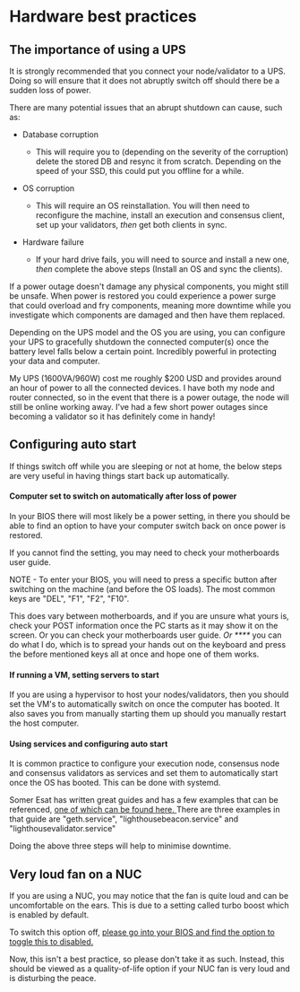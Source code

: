 # Hardware best practices

## The importance of using a UPS

It is strongly recommended that you connect your node/validator to a UPS. Doing so will ensure that it does not abruptly switch off should there be a sudden loss of power.&#x20;

There are many potential issues that an abrupt shutdown can cause, such as:&#x20;

* Database corruption
  * This will require you to (depending on the severity of the corruption) delete the stored DB and resync it from scratch. Depending on the speed of your SSD, this could put you offline for a while.
* OS corruption
  * This will require an OS reinstallation. You will then need to reconfigure the machine, install an execution and consensus client, set up your validators, _then_ get both clients in sync.&#x20;
*   Hardware failure

    * If your hard drive fails, you will need to source and install a new one, _then_ complete the above steps (Install an OS and sync the clients).



If a power outage doesn't damage any physical components, you might still be unsafe. When power is restored you could experience a power surge that could overload and fry components, meaning more downtime while you investigate which components are damaged and then have them replaced.&#x20;

Depending on the UPS model and the OS you are using, you can configure your UPS to gracefully shutdown the connected computer(s) once the battery level falls below a certain point. Incredibly powerful in protecting your data and computer.

My UPS (1600VA/960W) cost me roughly $200 USD and provides around an hour of power to all the connected devices. I have both my node and router connected, so in the event that there is a power outage, the node will still be online working away. I've had a few short power outages since becoming a validator so it has definitely come in handy!

## Configuring auto start

If things switch off while you are sleeping or not at home, the below steps are very useful in having things start back up automatically.&#x20;

#### Computer set to switch on automatically after loss of power

In your BIOS there will most likely be a power setting, in there you should be able to find an option to have your computer switch back on once power is restored.

If you cannot find the setting, you may need to check your motherboards user guide.&#x20;

NOTE - To enter your BIOS, you will need to press a specific button after switching on the machine (and before the OS loads). The most common keys are "DEL", "F1", "F2", "F10".

This does vary between motherboards, and if you are unsure what yours is, check your POST information once the PC starts as it may show it on the screen. Or you can check your motherboards user guide. _Or ****_ you can do what I do, which is to spread your hands out on the keyboard and press the before mentioned keys all at once and hope one of them works.&#x20;

#### If running a VM, setting servers to start

If you are using a hypervisor to host your nodes/validators, then you should set the VM's to automatically switch on once the computer has booted. It also saves you from manually starting them up should you manually restart the host computer.

#### Using services and configuring auto start

It is common practice to configure your execution node, consensus node and consensus validators as services and set them to automatically start once the OS has booted. This can be done with systemd.

Somer Esat has written great guides and has a few examples that can be referenced, [one of which can be found here. ](https://someresat.medium.com/guide-to-staking-on-ethereum-ubuntu-lighthouse-773f5d982e03)There are three examples in that guide are "geth.service", "lighthousebeacon.service" and "lighthousevalidator.service"



Doing the above three steps will help to minimise downtime.

## Very loud fan on a NUC

If you are using a NUC, you may notice that the fan is quite loud and can be uncomfortable on the ears. This is due to a setting called turbo boost which is enabled by default.

To switch this option off, [please go into your BIOS and find the option to toggle this to disabled.](https://www.intel.com.au/content/www/au/en/support/articles/000032427/processors/intel-core-processors.html)

Now, this isn't a best practice, so please don't take it as such. Instead, this should be viewed as a quality-of-life option if your NUC fan is very loud and is disturbing the peace.
